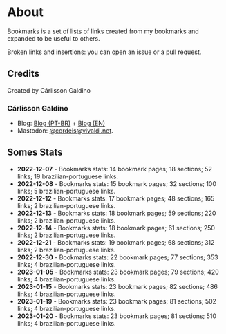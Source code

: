 # About

Bookmarks is a set of lists of links created from my bookmarks and expanded to be useful to others.

Broken links and insertions: you can open an issue or a pull request.

## Credits

Created by Cárlisson Galdino

### Cárlisson Galdino

* Blog: [Blog (PT-BR)](http://blog.cordeis.com/) + [Blog (EN)](https://cordeis.vivaldi.net/)
* Mastodon: [\@cordeis\@vivaldi.net](https://social.vivaldi.net/@cordeis).

## Somes Stats

* **2022-12-07** - Bookmarks stats: 14 bookmark pages; 18 sections; 52 links; 19 brazilian-portuguese links.
* **2022-12-08** - Bookmarks stats: 15 bookmark pages; 32 sections; 100 links; 5 brazilian-portuguese links.
* **2022-12-12** - Bookmarks stats: 17 bookmark pages; 48 sections; 165 links; 2 brazilian-portuguese links.
* **2022-12-13** - Bookmarks stats: 18 bookmark pages; 59 sections; 220 links; 2 brazilian-portuguese links.
* **2022-12-14** - Bookmarks stats: 18 bookmark pages; 61 sections; 250 links; 2 brazilian-portuguese links.
* **2022-12-21** - Bookmarks stats: 19 bookmark pages; 68 sections; 312 links; 2 brazilian-portuguese links.
* **2022-12-30** - Bookmarks stats: 22 bookmark pages; 77 sections; 353 links; 4 brazilian-portuguese links.
* **2023-01-05** - Bookmarks stats: 23 bookmark pages; 79 sections; 420 links; 4 brazilian-portuguese links.
* **2023-01-15** - Bookmarks stats: 23 bookmark pages; 82 sections; 486 links; 4 brazilian-portuguese links.
* **2023-01-19** - Bookmarks stats: 23 bookmark pages; 81 sections; 502 links; 4 brazilian-portuguese links.
* **2023-01-20** - Bookmarks stats: 23 bookmark pages; 81 sections; 510 links; 4 brazilian-portuguese links.
